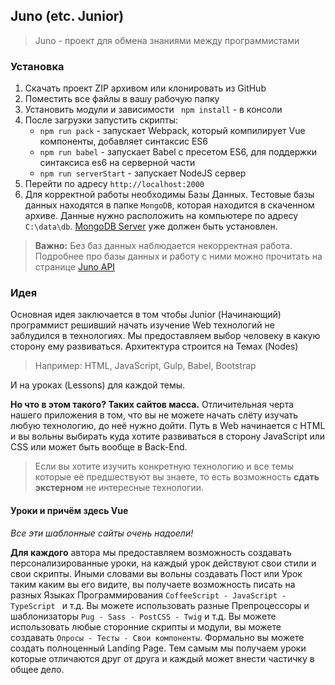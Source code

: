 ## Juno (etc. Junior)
>Juno - проект для обмена знаниями между программистами 
### Установка
1. Скачать проект ZIP архивом или клонировать из GitHub
2. Поместить все файлы в вашу рабочую папку
3. Установить модули и зависимости ` npm install` - в консоли
4. После загрузки запустить скрипты:
	+ ` npm run pack ` - запускает Webpack, который компилирует Vue компоненты, добавляет синтаксис ES6
	+ `npm run babel` - запускает Babel с пресетом ES6, для поддержки синтаксиса es6 на серверной части
	+ `npm run serverStart` - запускает NodeJS сервер
5. Перейти по адресу `http://localhost:2000`
6. Для корректной работы необходимы Базы Данных. Тестовые базы данных находятся в папке `MongoDB`, которая находится в скаченном архиве. Данные нужно расположить на компьютере по адресу `C:\data\db`. [MongoDB Server](https://www.mongodb.com/download-center?jmp=nav#atlas) уже должен быть установлен.
>**Важно:** Без баз данных наблюдается некорректная работа.
>Подробнее про базы данных и работу с ними можно прочитать 
>на странице [Juno API](http://vk.com "API") 


### Идея
Основная идея заключается в том чтобы Junior (Начинающий) программист решивший начать изучение Web технологий не заблудился в технологиях. Мы предоставляем выбор человеку в какую сторону ему развиваться. 
Архитектура строится на Темах (Nodes) 
> Например: HTML, JavaScript, Gulp, Babel, Bootstrap

И на уроках (Lessons) для каждой темы. 

**Но что в этом такого? Таких сайтов масса.**
Отличительная черта нашего приложения в том, что вы не можете начать слёту изучать любую технологию, до неё нужно дойти. Путь в Web начинается с HTML и вы вольны выбирать куда хотите развиваться в сторону JavaScript или CSS или может быть вообще в Back-End. 
> Если вы хотите изучить конкретную технологию и все темы которые её предшествуют вы знаете, то есть возможность **сдать экстерном** не интересные технологии.

#### Уроки и причём здесь Vue
*Все эти шаблонные сайты очень надоели!*

**Для каждого** автора мы предоставляем возможность создавать персонализированные уроки, на каждый урок действуют свои стили и свои скрипты. Иными словами вы вольны создавать Пост или Урок таким каким вы его видите, вы получаете возможность писать на разных Языках Программирования `CoffeeScript - JavaScript - TypeScript ` и т.д. Вы можете использовать разные Препроцессоры и шаблонизаторы `Pug - Sass - PostCSS - Twig` и т.д. Вы можете использовать любые сторонние скрипты и модули, вы можете создавать `Опросы - Тесты - Свои компоненты`. Формально вы можете создать полноценный Landing Page. Тем самым мы получаем уроки которые отличаются друг от друга и каждый может внести частичку в общее дело.

